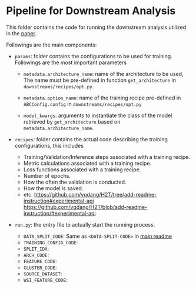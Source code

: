 # Pipeline for Downstream Analysis

This folder contains the code for running the downstream analysis utilized
in the [paper](https://arxiv.org/abs/2202.07001).

Followings are the main components:

- `params`: folder contains the configurations to be used for training. Followings are the most important parameters
    - `metadata.architecture_name`: name of the architecture to be used,
        The name must be pre-defined in function `get_architecture` in `downstreams/recipes/opt.py`.

    - `metadata.option_name`: name of the training recipe pre-defined in
        `ABCConfig.config` in `downstreams/recipes/opt.py`

    - `model_kwargs`: arguments to instantiate the class of the model
    retrieved by `get_architecture` based on `metadata.architecture_name`.

- `recipes`: folder contains the actual code describing the training configurations, this includes
    - Training/Validation/Inference steps associated with a training recipe.
    - Metric calculations associated with a training recipe.
    - Loss functions associated with a training recipe.
    - Number of epochs.
    - How the often the validation is conducted.
    - How the model is saved.
    - etc.
https://github.com/vqdang/H2T/tree/add-readme-instruction#experimental-api
https://github.com/vqdang/H2T/blob/add-readme-instruction/#experimental-api
- `run.py`: the entry file to actually start the running process.
    - `DATA_SPLIT_CODE`: Same as `<DATA-SPLIT-CODE>` in [main readme](./#experimental-api)
    - `TRAINING_CONFIG_CODE`: 
    - `SPLIT_IDX`: 
    - `ARCH_CODE`: 
    - `FEATURE_CODE`: 
    - `CLUSTER_CODE`: 
    - `SOURCE_DATASET`: 
    - `WSI_FEATURE_CODE`: 

